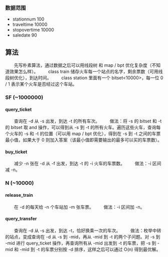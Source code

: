 ### 数据范围 
- stationnum 100
- traveltime 10000
- stopovertime 10000
- saledate 90

## 算法
&emsp;&emsp;先写朴素算法，通过数据之后可以用线段树 和 map / bpt 优化复杂度（不知道效果怎么样）。
&emsp;&emsp;class train 储存火车每一个站点的名字，剩余票数（可用线段树优化），到达时间。
&emsp;&emsp;class station 里面有一个 bitset<10000>，每一位 0 / 1 表示某个火车是否经过这个车站。

### SF (~1000000)
#### query_ticket 
&emsp;&emsp;查询在 -d 从 -s 出发，到达 -t 的所有车次。
&emsp;&emsp;做法：将 -s 的 bitset 和 -t 的 bitset 取 and 操作，可以得到从 -s 到 -t 的所有火车。遍历这些火车，查询每个火车的 -s 和 -t 的位置（可以用 map / bpt 优化），得到在 -s 到 -t 之间的车票最小值，如果大于 0 则加入答案（该最小值即需要输出的最多可以买的车票数）。

#### buy_ticket
&emsp;&emsp;减少 -n 张在 -d 从 -f 出发，到达 -t 的 -i 火车的车票数。
&emsp;&emsp;做法：-i 区间减 -n。

### N (~10000)
#### release_train
&emsp;&emsp;在 -d 的每天给 -n 个车站加 -m 张车票。
&emsp;&emsp;做法：-i 区间加 -n。
#### query_transfer
&emsp;&emsp;查询在 -d 从 -s 出发，到达 -t，恰好换乘一次的车次。
&emsp;&emsp;做法：枚举中转的站点，变成查询在 -d 从 -s 到 -mid，再从 -mid 到 -t 的两个子问题。对 -s 到 -mid 进行 query_ticket 操作，再查询所有从 -mid 出发到 -t 的车票，把 -s 到 -mid 和 -mid 到 -t 的车票分别按 -d 排序，这样之后可以通过 O(n) 得到最优解。

